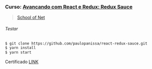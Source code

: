 ### Curso: [Avancando com React e Redux: Redux Sauce](https://www.schoolofnet.com/curso/frontend/react/avancando-com-react-e-redux-redux-sauce/)
> [School of Net](https://www.schoolofnet.com)

###### Testar
```bash
$ git clone https://github.com/paulopanissa/react-redux-sauce.git
$ yarn install
$ yarn start
``` 

Certificado [LINK](https://www.schoolofnet.com/validar-certificado/?certificate=b7604bb8-d2e6-4c0f-87b6-530c062deea1)

